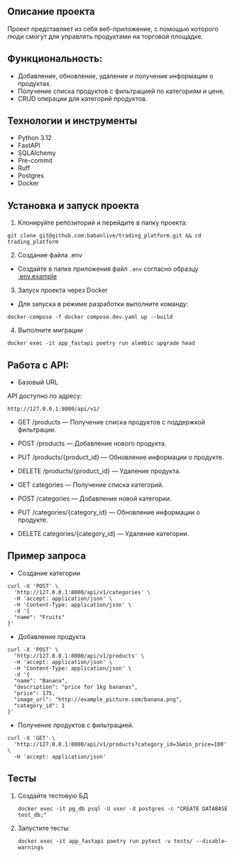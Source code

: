 ## Описание проекта

Проект представляет из себя веб-приложение, с помощью которого люди смогут для управлять продуктами на торговой площадке.

## Функциональность:

- Добавление, обновление, удаление и получение информации о продуктах.
- Получение списка продуктов с фильтрацией по категориям и цене.
- CRUD операции для категорий продуктов.

## Технологии и инструменты

- Python 3.12
- FastAPI
- SQLAlchemy
- Pre-commit
- Ruff
- Postgres
- Docker


## Установка и запуск проекта

1. Клонируйте репозиторий и перейдите в папку проекта:
```shell
git clone git@github.com:babanlive/trading_platform.git && cd trading_platform
```

2. Создание файла .env
- Создайте в папке приложения файл `.env` согласно образцу [.env.example](products-app/.env.example)

3. Запуск проекта через Docker
- Для запуска в режиме разработки выполните команду:
```shell
docker-compose -f docker compose.dev.yaml up --build
```

4. Выполните миграции
```shell
docker exec -it app_fastapi poetry run alembic upgrade head
```

 ## Работа с API:
- Базовый URL

API доступно по адресу:
```shell
http://127.0.0.1:8000/api/v1/
```
- GET /products — Получение списка продуктов с поддержкой фильтрации.

- POST /products — Добавление нового продукта.

- PUT /products/{product_id} — Обновление информации о продукте.

- DELETE /products/{product_id} — Удаление продукта.


- GET categories — Получение списка категорий.

- POST /categories — Добавление новой категории.

- PUT /categories/{category_id} — Обновление информации о продукте.

- DELETE categories/{category_id} — Удаление категории.

## Пример запроса

- Создание категории

```shell
curl -X 'POST' \
  'http://127.0.0.1:8000/api/v1/categories' \
  -H 'accept: application/json' \
  -H 'Content-Type: application/json' \
  -d '{
  "name": "Fruits"
}'
```

- Добавление продукта

```shell
curl -X 'POST' \                                    
  'http://127.0.0.1:8000/api/v1/products' \
  -H 'accept: application/json' \
  -H 'Content-Type: application/json' \
  -d '{
  "name": "Banana",
  "description": "price for 1kg bananas",
  "price": 175,
  "image_url": "http://example_picture.com/banana.png",
  "category_id": 1
}'
```
- Получение продуктов с фильтрацией.

```shell
curl -X 'GET' \
  'http://127.0.0.1:8000/api/v1/products?category_id=3&min_price=100' \
  -H 'accept: application/json'
  ```
  
  ## Тесты
1. Создайте тестовую БД

    ```shell
    docker exec -it pg_db psql -U user -d postgres -c "CREATE DATABASE test_db;"
    ```

2. Запустите тесты:

    ```shell
    docker exec -it app_fastapi poetry run pytest -v tests/ --disable-warnings
    ```
